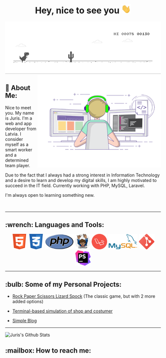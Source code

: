 <h1 align="center">Hey, nice to see you <img src="charts/gif/Hi.gif" height="30"></h1>
<img src="charts/gif/dino.gif"/>

<img align="right" src="charts/gif/coding.gif" height="300"/>
<h2>🤵 About Me:</h2>

Nice to meet you. My name is Juris. I'm a web and app developer from Latvia. I consider myself as a smart worker and a determined team player. 


Due to the fact that I always had a strong interest in Information Technology and a desire to learn and develop my digital skills, I am highly motivated to succeed in the IT field. Currently working with PHP, MySQL, Laravel. 


I'm always open to learning something new.

<br>

---

<h2>:wrench: Languages and Tools:</h2>
<p align="center">
<a href="https://html.spec.whatwg.org/" target="_blank" title="HTML 5"><img src="charts/icons/html5.png" height="50"/></a>
<a href="https://www.w3.org/Style/CSS/" target="_blank" title="CSS 3"><img src="charts/icons/css.png" height="50"/></a>
<a href="https://www.php.net/" target="_blank" title="PHP"><img src="charts/icons/php.png" height="50"/></a>
<a href="https://getcomposer.org/" target="_blank" title="Composer"><img src="charts/icons/composer.png" height="50"/></a>
<a href="https://laravel.com/" target="_blank" title="Laravel"><img src="charts/icons/laravel.png" height="50"/></a>
<a href="https://www.mysql.com/" target="_blank" title="MySQL"><img src="charts/icons/mysql.png" height="50"/></a>
<a href="https://git-scm.com/" target="_blank" title="Git"><img src="charts/icons/git.png" height="50"/></a>
<a href="https://www.jetbrains.com/phpstorm/" target="_blank"  title="PhpStorm"><img src="charts/icons/phpstorm.png" height="50"/></a>
</p>

---

<h2>:bulb: Some of my Personal Projects:</h2>

- <a href="https://github.com/jurispetrovs/RPSLS" title="RPSLS">Rock Paper Scissors Lizard Spock</a> (The classic game, but with 2 more added options)

- <a href="https://github.com/jurispetrovs/narvesen" title="Narvesen">Terminal-based simulation of shop and costumer</a>

- <a href="https://github.com/jurispetrovs/codelex-blog" title="Codelex Blog">Simple Blog</a>

---

<img align="left" alt="Juris's Github Stats" src="https://github-readme-stats.vercel.app/api?username=jurispetrovs&show_icons=true&theme=radical" />

<br>

<h2>:mailbox: How to reach me:</h2>
